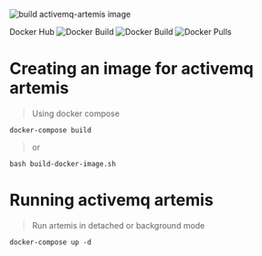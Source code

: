 ![build activemq-artemis image](https://github.com/oceanebelle/docker/workflows/build%20activemq-artemis%20image/badge.svg)

Docker Hub
![Docker Build](https://img.shields.io/docker/cloud/automated/oceanebelle/activemq-artemis)
![Docker Build](https://img.shields.io/docker/cloud/build/oceanebelle/activemq-artemis)
![Docker Pulls](https://img.shields.io/docker/pulls/oceanebelle/activemq-artemis)

# Creating an image for activemq artemis
> Using docker compose 
```
docker-compose build
```

> or 
```
bash build-docker-image.sh
```

# Running activemq artemis
> Run artemis in detached or background mode
```
docker-compose up -d
```